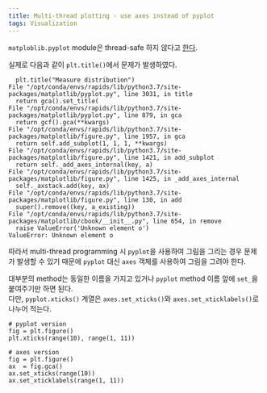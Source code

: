 ```yaml
---
title: Multi-thread plotting - use axes instead of pyplot
tags: Visualization
---
```


<!--more-->

`matploblib.pyplot` module은 thread-safe 하지 않다고 [한다](https://github.com/wookayin/tensorflow-plot/issues/1).


실제로 다음과 같이 `plt.title()`에서 문제가 발생하였다.

      plt.title("Measure distribution")
    File "/opt/conda/envs/rapids/lib/python3.7/site-packages/matplotlib/pyplot.py", line 3031, in title
      return gca().set_title(
    File "/opt/conda/envs/rapids/lib/python3.7/site-packages/matplotlib/pyplot.py", line 879, in gca
      return gcf().gca(**kwargs)
    File "/opt/conda/envs/rapids/lib/python3.7/site-packages/matplotlib/figure.py", line 1957, in gca
      return self.add_subplot(1, 1, 1, **kwargs)
    File "/opt/conda/envs/rapids/lib/python3.7/site-packages/matplotlib/figure.py", line 1421, in add_subplot
      return self._add_axes_internal(key, a)
    File "/opt/conda/envs/rapids/lib/python3.7/site-packages/matplotlib/figure.py", line 1425, in _add_axes_internal
      self._axstack.add(key, ax)
    File "/opt/conda/envs/rapids/lib/python3.7/site-packages/matplotlib/figure.py", line 130, in add
      super().remove((key, a_existing))
    File "/opt/conda/envs/rapids/lib/python3.7/site-packages/matplotlib/cbook/__init__.py", line 654, in remove
      raise ValueError('Unknown element o')
    ValueError: Unknown element o


따라서 multi-thread programming 시 `pyplot`을 사용하여 그림을 그리는 경우 문제가 발생할 수 있기 때문에 `pyplot` 대신 `axes` 객체를 사용하여 그림을 그려야 한다.

대부분의 method는 동일한 이름을 가지고 있거나 `pyplot` method 이름 앞에 `set_`을 붙여주기만 하면 된다.  
다만, `pyplot.xticks()` 계열은 `axes.set_xticks()`와 `axes.set_xticklabels()`로 나누어 적는다.


    # pyplot version
    fig = plt.figure()
    plt.xticks(range(10), range(1, 11))
    
    # axes version
    fig = plt.figure()
    ax  = fig.gca()
    ax.set_xticks(range(10))
    ax.set_xticklabels(range(1, 11))
